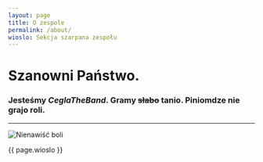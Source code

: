 ```yaml
---
layout: page
title: O zespole
permalink: /about/
wioslo: Sekcja szarpana zespołu
---
```


# Szanowni Państwo.

### Jesteśmy *CeglaTheBand*. Gramy ~~słabo~~ **tanio**. Piniomdze nie grajo roli.
---
![Nienawiść boli](http://c.wrzuta.pl/wi4911/b6d4392a0011eb33500f5734)

{{ page.wioslo }}
